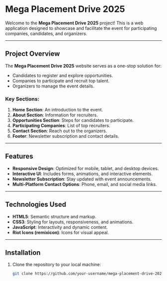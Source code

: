 # Mega Placement Drive 2025

Welcome to the **Mega Placement Drive 2025** project! This is a web application designed to showcase and facilitate the event for participating companies, candidates, and organizers.

---

## Project Overview

The **Mega Placement Drive 2025** website serves as a one-stop solution for:
- Candidates to register and explore opportunities.
- Companies to participate and recruit top talent.
- Organizers to manage the event details.

### Key Sections:
1. **Home Section**: An introduction to the event.
2. **About Section**: Information for recruiters.
3. **Opportunities Section**: Steps for candidates to participate.
4. **Participating Companies**: List of top recruiters.
5. **Contact Section**: Reach out to the organizers.
6. **Footer**: Newsletter subscription and contact details.

---

## Features

- **Responsive Design**: Optimized for mobile, tablet, and desktop devices.
- **Interactive UI**: Includes forms, animations, and interactive elements.
- **Newsletter Subscription**: Stay updated with event announcements.
- **Multi-Platform Contact Options**: Phone, email, and social media links.

---

## Technologies Used

- **HTML5**: Semantic structure and markup.
- **CSS3**: Styling for layouts, responsiveness, and animations.
- **JavaScript**: Interactivity and dynamic content.
- **Riot Icons (remixicon)**: Icons for visual appeal.

---

## Installation

1. Clone the repository to your local machine:
   ```bash
   git clone https://github.com/your-username/mega-placement-drive-2025.git

